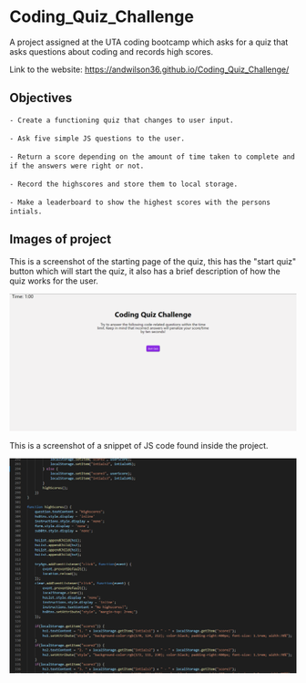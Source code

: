 # Coding_Quiz_Challenge
A project assigned at the UTA coding bootcamp which asks for a quiz that asks questions about coding and records high scores.

Link to the website: https://andwilson36.github.io/Coding_Quiz_Challenge/

## Objectives 
```
- Create a functioning quiz that changes to user input.

- Ask five simple JS questions to the user.

- Return a score depending on the amount of time taken to complete and if the answers were right or not.

- Record the highscores and store them to local storage.

- Make a leaderboard to show the highest scores with the persons intials.

```

## Images of project 

This is a screenshot of the starting page of the quiz, this has the "start quiz" button which will start the quiz, it also has a brief description of how the quiz works for the user.

![](/assets/images/start_screen.png)

This is a screenshot of a snippet of JS code found inside the project.

![](/assets/images/code_snippet.png)
